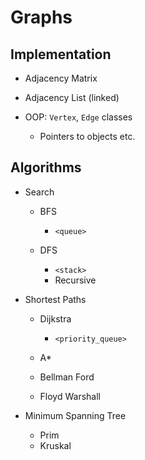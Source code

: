 
# Graphs

## Implementation

* Adjacency Matrix

* Adjacency List (linked)

* OOP: `Vertex`, `Edge` classes
    - Pointers to objects etc.

## Algorithms


* Search
    - BFS
        + `<queue>`

    - DFS
        + `<stack>`
        + Recursive

* Shortest Paths

    - Dijkstra
        + `<priority_queue>`

    - A\*

    - Bellman Ford

    - Floyd Warshall

* Minimum Spanning Tree
    - Prim
    - Kruskal
